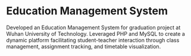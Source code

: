 # Education Management System
Developed an Education Management System for graduation project at Wuhan University of Technology. Leveraged PHP and MySQL to create a dynamic platform facilitating student-teacher interaction through class management, assignment tracking, and timetable visualization.
